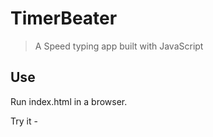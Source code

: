 # TimerBeater

> A Speed typing app built with JavaScript

## Use

Run index.html in a browser.

Try it -
